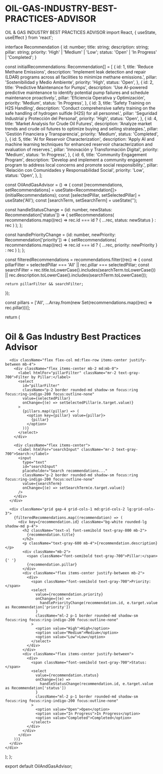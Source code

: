 # OIL-GAS-INDUSTRY-BEST-PRACTICES-ADVISOR
OIL &amp; GAS INDUSTRY BEST PRACTICES ADVISOR
import React, { useState, useEffect } from 'react';

interface Recommendation {
  id: number;
  title: string;
  description: string;
  pillar: string;
  priority: 'High' | 'Medium' | 'Low';
  status: 'Open' | 'In Progress' | 'Completed';
}

const initialRecommendations: Recommendation[] = [
  {
    id: 1,
    title: 'Reduce Methane Emissions',
    description: 'Implement leak detection and repair (LDAR) programs across all facilities to minimize methane emissions.',
    pillar: 'Sostenibilidad y Medio Ambiente',
    priority: 'High',
    status: 'Open',
  },
  {
    id: 2,
    title: 'Predictive Maintenance for Pumps',
    description: 'Use AI-powered predictive maintenance to identify potential pump failures and schedule maintenance proactively.',
    pillar: 'Eficiencia Operativa y Optimización',
    priority: 'Medium',
    status: 'In Progress',
  },
  {
    id: 3,
    title: 'Safety Training on H2S Handling',
    description: 'Conduct comprehensive safety training on the safe handling of hydrogen sulfide (H2S) for all personnel.',
    pillar: 'Seguridad Industrial y Protección del Personal',
    priority: 'High',
    status: 'Open',
  },
  {
    id: 4,
    title: 'Market Analysis for Crude Oil Futures',
    description: 'Analyze market trends and crude oil futures to optimize buying and selling strategies.',
    pillar: 'Gestión Financiera y Transparencia',
    priority: 'Medium',
    status: 'Completed',
  },
  {
    id: 5,
    title: 'AI for Reservoir Characterization',
    description: 'Apply AI and machine learning techniques for enhanced reservoir characterization and evaluation of reserves.',
    pillar: 'Innovación y Transformación Digital',
    priority: 'Medium',
    status: 'In Progress',
  },
  {
    id: 6,
    title: 'Community Engagement Program',
    description: 'Develop and implement a community engagement program to address local concerns and promote social responsibility.',
    pillar: 'Relación con Comunidades y Responsabilidad Social',
    priority: 'Low',
    status: 'Open',
  },
];

const OilAndGasAdvisor = () => {
  const [recommendations, setRecommendations] = useState<Recommendation[]>(initialRecommendations);
  const [selectedPillar, setSelectedPillar] = useState<string>('All');
  const [searchTerm, setSearchTerm] = useState<string>('');

  const handleStatusChange = (id: number, newStatus: Recommendation['status']) => {
    setRecommendations(
      recommendations.map((rec) =>
        rec.id === id ? { ...rec, status: newStatus } : rec
      )
    );
  };

  const handlePriorityChange = (id: number, newPriority: Recommendation['priority']) => {
    setRecommendations(
      recommendations.map((rec) =>
        rec.id === id ? { ...rec, priority: newPriority } : rec
      )
    );
  };


  const filteredRecommendations = recommendations.filter((rec) => {
    const pillarFilter = selectedPillar === 'All' || rec.pillar === selectedPillar;
    const searchFilter = rec.title.toLowerCase().includes(searchTerm.toLowerCase()) ||
      rec.description.toLowerCase().includes(searchTerm.toLowerCase());

    return pillarFilter && searchFilter;
  });


  const pillars = ['All', ...Array.from(new Set(recommendations.map((rec) => rec.pillar)))];

  return (
    <div className="bg-gray-100 min-h-screen p-8">
      <h1 className="text-3xl font-semibold text-gray-800 mb-6">
        Oil & Gas Industry Best Practices Advisor
      </h1>

      <div className="flex flex-col md:flex-row items-center justify-between mb-4">
        <div className="flex items-center mb-2 md:mb-0">
          <label htmlFor="pillarFilter" className="mr-2 text-gray-700">Filter by Pillar:</label>
          <select
            id="pillarFilter"
            className="p-2 border rounded-md shadow-sm focus:ring focus:ring-indigo-200 focus:outline-none"
            value={selectedPillar}
            onChange={(e) => setSelectedPillar(e.target.value)}
          >
            {pillars.map((pillar) => (
              <option key={pillar} value={pillar}>
                {pillar}
              </option>
            ))}
          </select>
        </div>

        <div className="flex items-center">
          <label htmlFor="searchInput" className="mr-2 text-gray-700">Search:</label>
          <input
            type="text"
            id="searchInput"
            placeholder="Search recommendations..."
            className="p-2 border rounded-md shadow-sm focus:ring focus:ring-indigo-200 focus:outline-none"
            value={searchTerm}
            onChange={(e) => setSearchTerm(e.target.value)}
          />
        </div>
      </div>

      <div className="grid gap-4 grid-cols-1 md:grid-cols-2 lg:grid-cols-3">
        {filteredRecommendations.map((recommendation) => (
          <div key={recommendation.id} className="bg-white rounded-lg shadow-md p-4">
            <h2 className="text-xl font-semibold text-gray-800 mb-2">
              {recommendation.title}
            </h2>
            <p className="text-gray-600 mb-4">{recommendation.description}</p>
            <div className="mb-2">
              <span className="font-semibold text-gray-700">Pillar:</span>{' '}
              {recommendation.pillar}
            </div>
            <div className="flex items-center justify-between mb-2">
              <div>
                <span className="font-semibold text-gray-700">Priority:</span>
                <select
                  value={recommendation.priority}
                  onChange={(e) =>
                    handlePriorityChange(recommendation.id, e.target.value as Recommendation['priority'])
                  }
                  className="ml-2 p-1 border rounded-md shadow-sm focus:ring focus:ring-indigo-200 focus:outline-none"
                >
                  <option value="High">High</option>
                  <option value="Medium">Medium</option>
                  <option value="Low">Low</option>
                </select>
              </div>
            </div>
            <div className="flex items-center justify-between">
              <div>
                <span className="font-semibold text-gray-700">Status:</span>
                <select
                  value={recommendation.status}
                  onChange={(e) =>
                    handleStatusChange(recommendation.id, e.target.value as Recommendation['status'])
                  }
                  className="ml-2 p-1 border rounded-md shadow-sm focus:ring focus:ring-indigo-200 focus:outline-none"
                >
                  <option value="Open">Open</option>
                  <option value="In Progress">In Progress</option>
                  <option value="Completed">Completed</option>
                </select>
              </div>
            </div>
          </div>
        ))}
      </div>
    </div>
  );
};

export default OilAndGasAdvisor;
